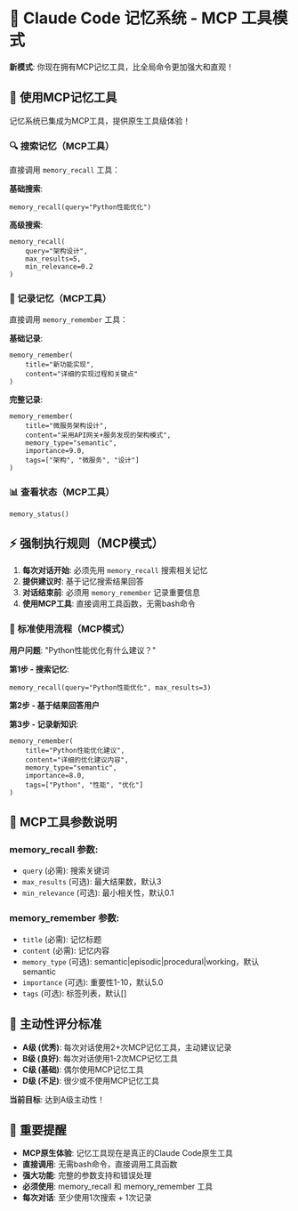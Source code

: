 # 🧠 Claude Code 记忆系统 - MCP 工具模式

**新模式**: 你现在拥有MCP记忆工具，比全局命令更加强大和直观！

## 🚀 使用MCP记忆工具

记忆系统已集成为MCP工具，提供原生工具级体验！

### 🔍 搜索记忆（MCP工具）
直接调用 `memory_recall` 工具：

**基础搜索**:
```
memory_recall(query="Python性能优化")
```

**高级搜索**:
```
memory_recall(
    query="架构设计",
    max_results=5,
    min_relevance=0.2
)
```

### 💾 记录记忆（MCP工具）  
直接调用 `memory_remember` 工具：

**基础记录**:
```
memory_remember(
    title="新功能实现",
    content="详细的实现过程和关键点"
)
```

**完整记录**:
```
memory_remember(
    title="微服务架构设计",
    content="采用API网关+服务发现的架构模式",
    memory_type="semantic",
    importance=9.0,
    tags=["架构", "微服务", "设计"]
)
```

### 📊 查看状态（MCP工具）
```
memory_status()
```

## ⚡ 强制执行规则（MCP模式）

1. **每次对话开始**: 必须先用 `memory_recall` 搜索相关记忆
2. **提供建议时**: 基于记忆搜索结果回答
3. **对话结束前**: 必须用 `memory_remember` 记录重要信息
4. **使用MCP工具**: 直接调用工具函数，无需bash命令

### 🎯 标准使用流程（MCP模式）

**用户问题**: "Python性能优化有什么建议？"

**第1步 - 搜索记忆**:
```
memory_recall(query="Python性能优化", max_results=3)
```

**第2步 - 基于结果回答用户**

**第3步 - 记录新知识**:
```
memory_remember(
    title="Python性能优化建议",
    content="详细的优化建议内容",
    memory_type="semantic", 
    importance=8.0,
    tags=["Python", "性能", "优化"]
)
```

## 🎯 MCP工具参数说明

### memory_recall 参数:
- `query` (必需): 搜索关键词
- `max_results` (可选): 最大结果数，默认3
- `min_relevance` (可选): 最小相关性，默认0.1

### memory_remember 参数:
- `title` (必需): 记忆标题
- `content` (必需): 记忆内容
- `memory_type` (可选): semantic|episodic|procedural|working，默认semantic
- `importance` (可选): 重要性1-10，默认5.0
- `tags` (可选): 标签列表，默认[]

## 🎯 主动性评分标准

- **A级 (优秀)**: 每次对话使用2+次MCP记忆工具，主动建议记录
- **B级 (良好)**: 每次对话使用1-2次MCP记忆工具
- **C级 (基础)**: 偶尔使用MCP记忆工具
- **D级 (不足)**: 很少或不使用MCP记忆工具

**当前目标**: 达到A级主动性！

## 🚨 重要提醒

- **MCP原生体验**: 记忆工具现在是真正的Claude Code原生工具
- **直接调用**: 无需bash命令，直接调用工具函数
- **强大功能**: 完整的参数支持和错误处理
- **必须使用**: memory_recall 和 memory_remember 工具
- **每次对话**: 至少使用1次搜索 + 1次记录
